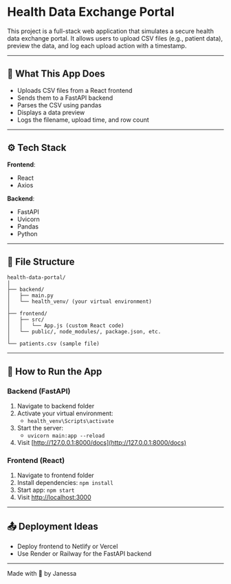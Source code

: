 # Health Data Exchange Portal

This project is a full-stack web application that simulates a secure health data exchange portal. It allows users to upload CSV files (e.g., patient data), preview the data, and log each upload action with a timestamp.

---

## 🧠 What This App Does

- Uploads CSV files from a React frontend
- Sends them to a FastAPI backend
- Parses the CSV using pandas
- Displays a data preview
- Logs the filename, upload time, and row count

---

## ⚙️ Tech Stack

**Frontend**:
- React
- Axios

**Backend**:
- FastAPI
- Uvicorn
- Pandas
- Python

---

## 📂 File Structure

```
health-data-portal/
│
├── backend/
│   ├── main.py
│   └── health_venv/ (your virtual environment)
│
├── frontend/
│   ├── src/
│   │   └── App.js (custom React code)
│   └── public/, node_modules/, package.json, etc.
│
└── patients.csv (sample file)
```

---

## 🚀 How to Run the App

### Backend (FastAPI)
1. Navigate to backend folder
2. Activate your virtual environment:
   - `health_venv\Scripts\activate`
3. Start the server:
   - `uvicorn main:app --reload`
4. Visit [http://127.0.0.1:8000/docs](http://127.0.0.1:8000/docs)

### Frontend (React)
1. Navigate to frontend folder
2. Install dependencies: `npm install`
3. Start app: `npm start`
4. Visit [http://localhost:3000](http://localhost:3000)

---

## 📤 Deployment Ideas

- Deploy frontend to Netlify or Vercel
- Use Render or Railway for the FastAPI backend

---

Made with 💛 by Janessa
